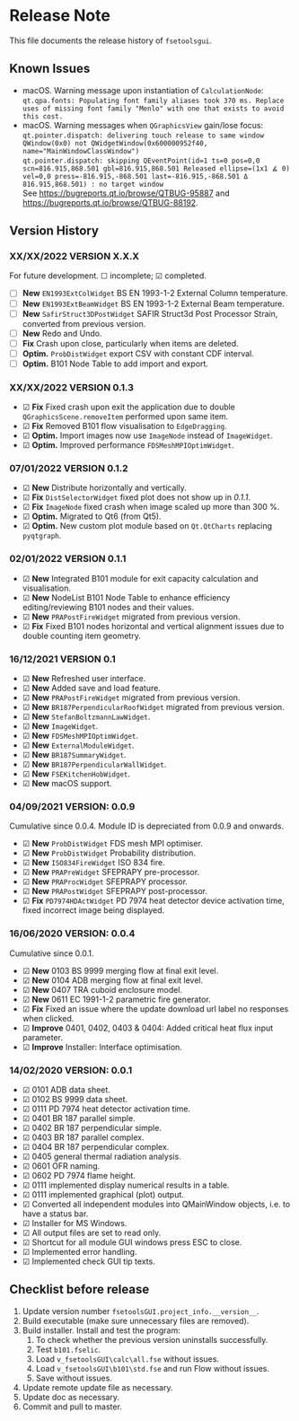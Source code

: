 # Release Note

This file documents the release history of `fsetoolsgui`.

## Known Issues

- macOS. Warning message upon instantiation of `CalculationNode`:  
  `qt.qpa.fonts: Populating font family aliases took 370 ms. Replace uses of missing font family "Menlo" with one that exists to avoid this cost. `
- macOS. Warning messages when `QGraphicsView` gain/lose focus:  
  `qt.pointer.dispatch: delivering touch release to same window QWindow(0x0) not QWidgetWindow(0x600000952f40, name="MainWindowClassWindow")`  
  `qt.pointer.dispatch: skipping QEventPoint(id=1 ts=0 pos=0,0 scn=816.915,868.501 gbl=816.915,868.501 Released ellipse=(1x1 ∡ 0) vel=0,0 press=-816.915,-868.501 last=-816.915,-868.501 Δ 816.915,868.501) : no target window`  
  See https://bugreports.qt.io/browse/QTBUG-95887 and https://bugreports.qt.io/browse/QTBUG-88192.

## Version History

### XX/XX/2022 VERSION X.X.X

For future development. ☐ incomplete; ☑ completed.

- ☐ **New** `EN1993ExtColWidget` BS EN 1993-1-2 External Column temperature.
- ☐ **New** `EN1993ExtBeamWidget` BS EN 1993-1-2 External Beam temperature.
- ☐ **New** `SafirStruct3DPostWidget` SAFIR Struct3d Post Processor Strain, converted from previous version.
- ☐ **New** Redo and Undo.
- ☐ **Fix** Crash upon close, particularly when items are deleted.
- ☐ **Optim.** `ProbDistWidget` export CSV with constant CDF interval.
- ☐ **Optim.** B101 Node Table to add import and export.

### XX/XX/2022 VERSION 0.1.3

- ☑ **Fix** Fixed crash upon exit the application due to double `QGraphicsScene.removeItem` performed upon same item.
- ☑ **Fix** Removed B101 flow visualisation to `EdgeDragging`.
- ☑ **Optim.** Import images now use `ImageNode` instead of `ImageWidget`.
- ☑ **Optim.** Improved performance `FDSMeshMPIOptimWidget`.

### 07/01/2022 VERSION 0.1.2

- ☑ **New** Distribute horizontally and vertically.
- ☑ **Fix** `DistSelectorWidget` fixed plot does not show up in *0.1.1*.
- ☑ **Fix** `ImageNode` fixed crash when image scaled up more than 300 %.
- ☑ **Optim.** Migrated to Qt6 (from Qt5).
- ☑ **Optim.** New custom plot module based on `Qt.QtCharts` replacing `pyqtgraph`.

### 02/01/2022 VERSION 0.1.1

- ☑ **New** Integrated B101 module for exit capacity calculation and visualisation.
- ☑ **New** NodeList B101 Node Table to enhance efficiency editing/reviewing B101 nodes and their values.
- ☑ **New** `PRAPostFireWidget` migrated from previous version.
- ☑ **Fix** Fixed B101 nodes horizontal and vertical alignment issues due to double counting item geometry.

### 16/12/2021 VERSION 0.1

- ☑ **New** Refreshed user interface.
- ☑ **New** Added save and load feature.
- ☑ **New** `PRAPostFireWidget` migrated from previous version.
- ☑ **New** `BR187PerpendicularRoofWidget` migrated from previous version.
- ☑ **New** `StefanBoltzmannLawWidget`.
- ☑ **New** `ImageWidget`.
- ☑ **New** `FDSMeshMPIOptimWidget`.
- ☑ **New** `ExternalModuleWidget`.
- ☑ **New** `BR187SummaryWidget`.
- ☑ **New** `BR187PerpendicularWallWidget`.
- ☑ **New** `FSEKitchenHobWidget`.
- ☑ **New** macOS support.

### 04/09/2021 VERSION: 0.0.9

Cumulative since 0.0.4. Module ID is depreciated from 0.0.9 and onwards.

- ☑ **New** `ProbDistWidget` FDS mesh MPI optimiser.
- ☑ **New** `ProbDistWidget` Probability distribution.
- ☑ **New** `ISO834FireWidget` ISO 834 fire.
- ☑ **New** `PRAPreWidget` SFEPRAPY pre-processor.
- ☑ **New** `PRAProcWidget` SFEPRAPY processor.
- ☑ **New** `PRAPostWidget` SFEPRAPY post-processor.
- ☑ **Fix** `PD7974HDActWidget` PD 7974 heat detector device activation time, fixed incorrect image being displayed.

### 16/06/2020 VERSION: 0.0.4

Cumulative since 0.0.1.

- ☑ **New** 0103 BS 9999 merging flow at final exit level.
- ☑ **New** 0104 ADB merging flow at final exit level.
- ☑ **New** 0407 TRA cuboid enclosure model.
- ☑ **New** 0611 EC 1991-1-2 parametric fire generator.
- ☑ **Fix** Fixed an issue where the update download url label no responses when clicked.
- ☑ **Improve** 0401, 0402, 0403 & 0404: Added critical heat flux input parameter.
- ☑ **Improve** Installer: Interface optimisation.

### 14/02/2020 VERSION: 0.0.1

- ☑ 0101 ADB data sheet.
- ☑ 0102 BS 9999 data sheet.
- ☑ 0111 PD 7974 heat detector activation time.
- ☑ 0401 BR 187 parallel simple.
- ☑ 0402 BR 187 perpendicular simple.
- ☑ 0403 BR 187 parallel complex.
- ☑ 0404 BR 187 perpendicular complex.
- ☑ 0405 general thermal radiation analysis.
- ☑ 0601 OFR naming.
- ☑ 0602 PD 7974 flame height.
- ☑ 0111 implemented display numerical results in a table.
- ☑ 0111 implemented graphical (plot) output.
- ☑ Converted all independent modules into QMainWindow objects, i.e. to have a status bar.
- ☑ Installer for MS Windows.
- ☑ All output files are set to read only.
- ☑ Shortcut for all module GUI windows press ESC to close.
- ☑ Implemented error handling.
- ☑ Implemented check GUI tip texts.

## Checklist before release

1. Update version number `fsetoolsGUI.project_info.__version__`.
2. Build executable (make sure unnecessary files are removed).
3. Build installer. Install and test the program:
    1. To check whether the previous version uninstalls successfully.
    2. Test `b101.fselic`.
    3. Load `v_fsetoolsGUI\calc\all.fse` without issues.
    4. Load `v_fsetoolsGUI\b101\std.fse` and run Flow without issues.
    5. Save without issues.
4. Update remote update file as necessary.
5. Update doc as necessary.
6. Commit and pull to master.
